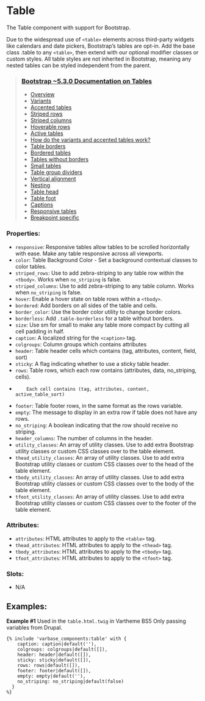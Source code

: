 # Table

The Table component with support for Bootstrap.

Due to the widespread use of `<table>` elements across third-party widgets like calendars
and date pickers, Bootstrap’s tables are opt-in. Add the base class .table to any `<table>`,
then extend with our optional modifier classes or custom styles. All table styles are not
inherited in Bootstrap, meaning any nested tables can be styled independent from the parent.

> ### [Bootstrap ~5.3.0 Documentation on Tables](https://getbootstrap.com/docs/5.3/content/tables/)
> * [Overview](https://getbootstrap.com/docs/5.3/content/tables/#overview)
> * [Variants](https://getbootstrap.com/docs/5.3/content/tables/#variants)
> * [Accented tables](https://getbootstrap.com/docs/5.3/content/tables/#accented-tables)
> * [Striped rows](https://getbootstrap.com/docs/5.3/content/tables/#striped-rows)
> * [Striped columns](https://getbootstrap.com/docs/5.3/content/tables/#striped-columns)
> * [Hoverable rows](https://getbootstrap.com/docs/5.3/content/tables/#hoverable-rows)
> * [Active tables](https://getbootstrap.com/docs/5.3/content/tables/#active-tables)
> * [How do the variants and accented tables work?](https://getbootstrap.com/docs/5.3/content/tables/#how-do-the-variants-and-accented-tables-work)
> * [Table borders](https://getbootstrap.com/docs/5.3/content/tables/#table-borders)
> * [Bordered tables](https://getbootstrap.com/docs/5.3/content/tables/#bordered-tables)
> * [Tables without borders](https://getbootstrap.com/docs/5.3/content/tables/#tables-without-borders)
> * [Small tables](https://getbootstrap.com/docs/5.3/content/tables/#small-tables)
> * [Table group dividers](https://getbootstrap.com/docs/5.3/content/tables/#table-group-dividers)
> * [Vertical alignment](https://getbootstrap.com/docs/5.3/content/tables/#vertical-alignment)
> * [Nesting](https://getbootstrap.com/docs/5.3/content/tables/#nesting)
> * [Table head](https://getbootstrap.com/docs/5.3/content/tables/#table-head)
> * [Table foot](https://getbootstrap.com/docs/5.3/content/tables/#table-foot)
> * [Captions](https://getbootstrap.com/docs/5.3/content/tables/#captions)
> * [Responsive tables](https://getbootstrap.com/docs/5.3/content/tables/#responsive-tables)
> * [Breakpoint specific](https://getbootstrap.com/docs/5.3/content/tables/#breakpoint-specific)

### Properties:
* `responsive`: Responsive tables allow tables to be scrolled horizontally with ease.
              Make any table responsive across all viewports.
* `color`: Table Background Color - Set a background contextual classes to color tables.
* `striped_rows`: Use to add zebra-striping to any table row within the `<tbody>`. Works when `no_striping` is false.
* `striped_columns`: Use to add zebra-striping to any table column. Works when `no_striping` is false.
* `hover`: Enable a hover state on table rows within a `<tbody>`.
* `bordered`: Add borders on all sides of the table and cells.
* `border_color`: Use the border color utility to change border colors.
* `borderless`: Add `.table-borderless` for a table without borders.
* `size`: Use sm for small to make any table more compact by cutting all cell padding in half.
* `caption`: A localized string for the `<caption>` tag.
* `colgroups`: Column groups which contains attributes
* `header`: Table header cells which contains (tag, attributes, content, field, sort)
* `sticky`: A flag indicating whether to use a sticky table header.
* `rows`: Table rows, which each row contains (attributes, data, no_striping, cells).
*         Each cell contains (tag, attributes, content, active_table_sort)
* `footer`: Table footer rows, in the same format as the rows variable.
* `empty`: The message to display in an extra row if table does not have any rows.
* `no_striping`: A boolean indicating that the row should receive no striping.
* `header_columns`: The number of columns in the header.
* `utility_classes`: An array of utility classes. Use to add extra Bootstrap utility classes or
                     custom CSS classes over to the table element.
* `thead_utility_classes`: An array of utility classes. Use to add extra Bootstrap utility classes or
                           custom CSS classes over to the head of the table element.
* `tbody_utility_classes`: An array of utility classes. Use to add extra Bootstrap utility classes or
                           custom CSS classes over to the body of the table element.
* `tfoot_utility_classes`: An array of utility classes. Use to add extra Bootstrap utility classes or
                           custom CSS classes over to the footer of the table element.                     

### Attributes:
* `attributes`: HTML attributes to apply to the `<table>` tag.
* `thead_attributes`: HTML attributes to apply to the `<thead>` tag.
* `tbody_attributes`: HTML attributes to apply to the `<tbody>` tag.
* `tfoot_attributes`: HTML attributes to apply to the `<tfoot>` tag.

### Slots:
* N/A


## Examples:

**Example #1** Used in the `table.html.twig` in Vartheme BS5
Only passing variables from Drupal.
```
{% include 'varbase_components:table' with {   
    caption: caption|default(''),
    colgroups: colgroups|default([]),
    header: header|default([]),
    sticky: sticky|default([]),
    rows: rows|default([]),
    footer: footer|default([]),
    empty: empty|default(''),
    no_striping: no_striping|default(false)
  }
%}
```
